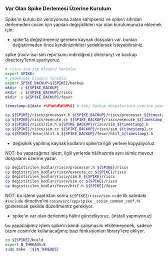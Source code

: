 
### Var Olan Spike Derlemesi Üzerine Kurulum
Spike'ın kurulu bir versiyonuna zaten sahipseniz ve spike'ı sıfırdan derlemeden cosim için yapılan değişiklikleri var olan kurulumunuza eklemek için:

- spike'ta değiştirmemiz gereken kaynak dosyaları var. bunları değiştirmeden önce kendinizinkileri yedeklemek isteyebilirsiniz. 

spike (riscv-isa-sim repo'sunu indirdiğimiz directory) ve backup directory'lerini ayarlıyoruz.

```bash
# riscv-isa-sim klasoru tanimla:
export SPIKE=
# yedekleme klasoru tanimla:
export SPIKE_BACKUP=${SPIKE}/backup
mkdir -p ${SPIKE_BACKUP}
mkdir -p ${SPIKE_BACKUP}/riscv
mkdir -p ${SPIKE_BACKUP}/fesvr

timestamp=${date +%Y%m%d%H%M%S} # eski backup dosyalarinin uzerine yazmamak icin

cp ${SPIKE}/riscv/processor.h ${SPIKE_BACKUP}/riscv/processor_${timestamp}.h
cp ${SPIKE}/riscv/execute.cc ${SPIKE_BACKUP}/riscv/execute_${timestamp}.cc
cp ${SPIKE}/riscv/sim.h ${SPIKE_BACKUP}/riscv/sim_${timestamp}.h
cp ${SPIKE}/riscv/sim.cc ${SPIKE_BACKUP}/riscv/sim_${timestamp}.cc
cp ${SPIKE}/fesvr/htif.h ${SPIKE_BACKUP}/fesvr/htif_${timestamp}.h
```

- değişiklik yapılmış kaynak kodlarını spike'ta ilgili yerlere kopyalıyoruz. 


NOT: bu yapacağımız işlem, ilgili yerlerde hâlihazırda aynı isimle mevcut dosyaların üzerine yazar.

```bash
cp degistirilen_kodlar/riscv/processor.h ${SPIKE}/riscv
cp degistirilen_kodlar/riscv/execute.cc ${SPIKE}/riscv
cp degistirilen_kodlar/riscv/sim.h ${SPIKE}/riscv
cp degistirilen_kodlar/riscv/sim.cc ${SPIKE}/riscv
cp degistirilen_kodlar/fesvr/htif.h ${SPIKE}/fesvr
```
NOT: bu işlemi yaptıktan sonra `${SPIKE}/riscv/sim.cc`de ilk satırdaki `#include` directive'ini `cosim/src/cpp/spike__cosim_common_conf.h`i gösterecek şekilde düzeltmemiz gerekiyor. 
- spike'ın var olan derlenmiş hâlini güncelliyoruz. (install yapmıyoruz)

bu yapacağımız işlem spike'ın kendi çalışmasını etkilemeyecek, sadece bizim cosim'de kullanacağımız bazı fonksiyonları library'lere ekliyor.


```bash
cd ${SPIKE}/build
export N_THREADS=8
sudo make -j${N_THREADS}
```
